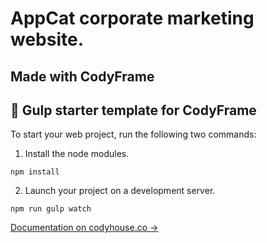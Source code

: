 # AppCat corporate marketing website.
## Made with CodyFrame
## 🐞 Gulp starter template for CodyFrame

To start your web project, run the following two commands:
1. Install the node modules.

```
npm install
```

2. Launch your project on a development server.

```
npm run gulp watch
```

[Documentation on codyhouse.co →](https://codyhouse.co/ds/docs/framework#new-gulp-project)